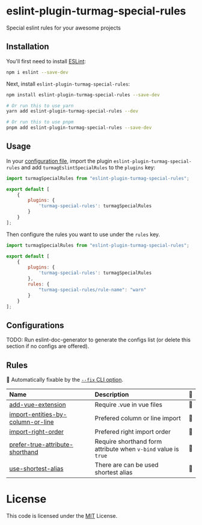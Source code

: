 # eslint-plugin-turmag-special-rules

Special eslint rules for your awesome projects

## Installation

You'll first need to install [ESLint](https://eslint.org/):

```sh
npm i eslint --save-dev
```

Next, install `eslint-plugin-turmag-special-rules`:

```sh
npm install eslint-plugin-turmag-special-rules --save-dev

# Or run this to use yarn
yarn add eslint-plugin-turmag-special-rules --dev

# Or run this to use pnpm
pnpm add eslint-plugin-turmag-special-rules --save-dev
```

## Usage

In your [configuration file](https://eslint.org/docs/latest/use/configure/configuration-files#configuration-file), import the plugin `eslint-plugin-turmag-special-rules` and add `turmagEslintSpecialRules` to the `plugins` key:

```js
import turmagSpecialRules from "eslint-plugin-turmag-special-rules";

export default [
    {
        plugins: {
            'turmag-special-rules': turmagSpecialRules
        }
    }
];
```


Then configure the rules you want to use under the `rules` key.

```js
import turmagSpecialRules from "eslint-plugin-turmag-special-rules";

export default [
    {
        plugins: {
            'turmag-special-rules': turmagSpecialRules
        },
        rules: {
            "turmag-special-rules/rule-name": "warn"
        }
    }
];
```



## Configurations

<!-- begin auto-generated configs list -->
TODO: Run eslint-doc-generator to generate the configs list (or delete this section if no configs are offered).
<!-- end auto-generated configs list -->



## Rules

<!-- begin auto-generated rules list -->

🔧 Automatically fixable by the [`--fix` CLI option](https://eslint.org/docs/user-guide/command-line-interface#--fix).

| Name                                                                                 | Description                                                    | 🔧 |
| :----------------------------------------------------------------------------------- | :------------------------------------------------------------- | :- |
| [add-vue-extension](docs/rules/add-vue-extension.md)                                 | Require .vue in vue files                                      | 🔧 |
| [import-entities-by-column-or-line](docs/rules/import-entities-by-column-or-line.md) | Prefered column or line import                                 | 🔧 |
| [import-right-order](docs/rules/import-right-order.md)                               | Prefered right import order                                    | 🔧 |
| [prefer-true-attribute-shorthand](docs/rules/prefer-true-attribute-shorthand.md)     | Require shorthand form attribute when `v-bind` value is `true` | 🔧 |
| [use-shortest-alias](docs/rules/use-shortest-alias.md)                               | There are can be used shortest alias                           | 🔧 |

<!-- end auto-generated rules list -->


# License
This code is licensed under the [MIT](https://github.com/Turmag/turmag-eslint-special-rules/blob/main/LICENSE) License.